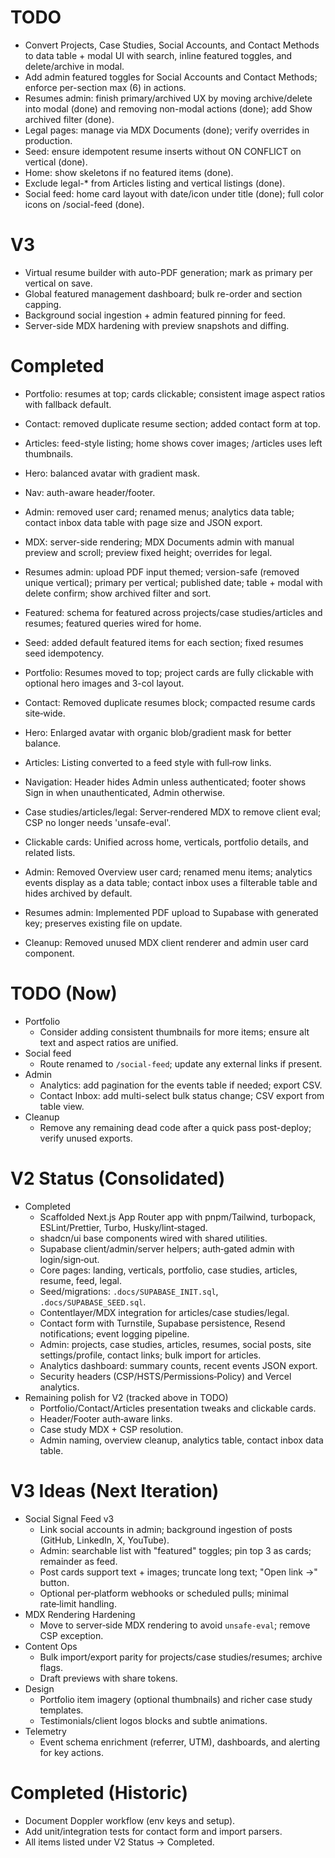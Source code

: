 # TODO

- Convert Projects, Case Studies, Social Accounts, and Contact Methods to data table + modal UI with search, inline featured toggles, and delete/archive in modal.
- Add admin featured toggles for Social Accounts and Contact Methods; enforce per-section max (6) in actions.
- Resumes admin: finish primary/archived UX by moving archive/delete into modal (done) and removing non-modal actions (done); add Show archived filter (done).
- Legal pages: manage via MDX Documents (done); verify overrides in production.
- Seed: ensure idempotent resume inserts without ON CONFLICT on vertical (done).
- Home: show skeletons if no featured items (done).
- Exclude legal-* from Articles listing and vertical listings (done).
- Social feed: home card layout with date/icon under title (done); full color icons on /social-feed (done).

# V3

- Virtual resume builder with auto-PDF generation; mark as primary per vertical on save.
- Global featured management dashboard; bulk re-order and section capping.
- Background social ingestion + admin featured pinning for feed.
- Server-side MDX hardening with preview snapshots and diffing.

# Completed

- Portfolio: resumes at top; cards clickable; consistent image aspect ratios with fallback default.
- Contact: removed duplicate resume section; added contact form at top.
- Articles: feed-style listing; home shows cover images; /articles uses left thumbnails.
- Hero: balanced avatar with gradient mask.
- Nav: auth-aware header/footer.
- Admin: removed user card; renamed menus; analytics data table; contact inbox data table with page size and JSON export.
- MDX: server-side rendering; MDX Documents admin with manual preview and scroll; preview fixed height; overrides for legal.
- Resumes admin: upload PDF input themed; version-safe (removed unique vertical); primary per vertical; published date; table + modal with delete confirm; show archived filter and sort.
- Featured: schema for featured across projects/case studies/articles and resumes; featured queries wired for home.
- Seed: added default featured items for each section; fixed resumes seed idempotency.

- Portfolio: Resumes moved to top; project cards are fully clickable with optional hero images and 3-col layout.
- Contact: Removed duplicate resumes block; compacted resume cards site‑wide.
- Hero: Enlarged avatar with organic blob/gradient mask for better balance.
- Articles: Listing converted to a feed style with full‑row links.
- Navigation: Header hides Admin unless authenticated; footer shows Sign in when unauthenticated, Admin otherwise.
- Case studies/articles/legal: Server‑rendered MDX to remove client eval; CSP no longer needs 'unsafe-eval'.
- Clickable cards: Unified across home, verticals, portfolio details, and related lists.
- Admin: Removed Overview user card; renamed menu items; analytics events display as a data table; contact inbox uses a filterable table and hides archived by default.
- Resumes admin: Implemented PDF upload to Supabase with generated key; preserves existing file on update.
- Cleanup: Removed unused MDX client renderer and admin user card component.

# TODO (Now)

- Portfolio
  - Consider adding consistent thumbnails for more items; ensure alt text and aspect ratios are unified.
- Social feed
  - Route renamed to `/social-feed`; update any external links if present.
- Admin
  - Analytics: add pagination for the events table if needed; export CSV.
  - Contact Inbox: add multi-select bulk status change; CSV export from table view.
- Cleanup
  - Remove any remaining dead code after a quick pass post-deploy; verify unused exports.

# V2 Status (Consolidated)

- Completed
  - Scaffolded Next.js App Router app with pnpm/Tailwind, turbopack, ESLint/Prettier, Turbo, Husky/lint‑staged.
  - shadcn/ui base components wired with shared utilities.
  - Supabase client/admin/server helpers; auth‑gated admin with login/sign‑out.
  - Core pages: landing, verticals, portfolio, case studies, articles, resume, feed, legal.
  - Seed/migrations: `.docs/SUPABASE_INIT.sql`, `.docs/SUPABASE_SEED.sql`.
  - Contentlayer/MDX integration for articles/case studies/legal.
  - Contact form with Turnstile, Supabase persistence, Resend notifications; event logging pipeline.
  - Admin: projects, case studies, articles, resumes, social posts, site settings/profile, contact links; bulk import for articles.
  - Analytics dashboard: summary counts, recent events JSON export.
  - Security headers (CSP/HSTS/Permissions‑Policy) and Vercel analytics.
- Remaining polish for V2 (tracked above in TODO)
  - Portfolio/Contact/Articles presentation tweaks and clickable cards.
  - Header/Footer auth‑aware links.
  - Case study MDX + CSP resolution.
  - Admin naming, overview cleanup, analytics table, contact inbox data table.

# V3 Ideas (Next Iteration)

- Social Signal Feed v3
  - Link social accounts in admin; background ingestion of posts (GitHub, LinkedIn, X, YouTube).
  - Admin: searchable list with "featured" toggles; pin top 3 as cards; remainder as feed.
  - Post cards support text + images; truncate long text; "Open link →" button.
  - Optional per‑platform webhooks or scheduled pulls; minimal rate‑limit handling.
- MDX Rendering Hardening
  - Move to server‑side MDX rendering to avoid `unsafe-eval`; remove CSP exception.
- Content Ops
  - Bulk import/export parity for projects/case studies/resumes; archive flags.
  - Draft previews with share tokens.
- Design
  - Portfolio item imagery (optional thumbnails) and richer case study templates.
  - Testimonials/client logos blocks and subtle animations.
- Telemetry
  - Event schema enrichment (referrer, UTM), dashboards, and alerting for key actions.

# Completed (Historic)

- Document Doppler workflow (env keys and setup).
- Add unit/integration tests for contact form and import parsers.
- All items listed under V2 Status → Completed.
